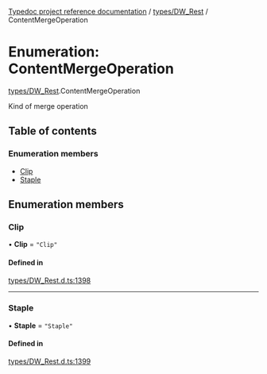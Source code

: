[Typedoc project reference documentation](../README.md) / [types/DW_Rest](../modules/types_dw_rest.md) / ContentMergeOperation

# Enumeration: ContentMergeOperation

[types/DW_Rest](../modules/types_dw_rest.md).ContentMergeOperation

Kind of merge operation

## Table of contents

### Enumeration members

- [Clip](types_dw_rest.contentmergeoperation.md#clip)
- [Staple](types_dw_rest.contentmergeoperation.md#staple)

## Enumeration members

### Clip

• **Clip** = `"Clip"`

#### Defined in

[types/DW_Rest.d.ts:1398](https://github.com/DocuWare/REST-Sample-TS/blob/828b3d4/src/types/DW_Rest.d.ts#L1398)

___

### Staple

• **Staple** = `"Staple"`

#### Defined in

[types/DW_Rest.d.ts:1399](https://github.com/DocuWare/REST-Sample-TS/blob/828b3d4/src/types/DW_Rest.d.ts#L1399)
